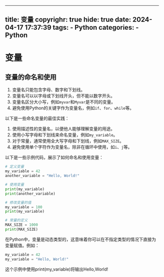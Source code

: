 
---
title: 变量
copyrighr: true
hide: true
date: 2024-04-17 17:37:39
tags:
    - Python
categories:
    - Python
---

# 变量

## 变量的命名和使用

1. 变量名只能包含字母、数字和下划线。
2. 变量名可以以字母或下划线开头，但不能以数字开头。
3. 变量名区分大小写，例如`myvar`和`Myvar`是不同的变量。
4. 避免使用Python的关键字作为变量名，例如`if`、`for`、`while`等。

以下是一些命名变量的最佳实践：

1. 使用描述性的变量名，以便他人能够理解变量的用途。
2. 使用小写字母和下划线来命名变量，例如`my_variable`。
3. 对于常量，通常使用全大写字母和下划线，例如`MAX_SIZE`。
4. 避免使用单个字符作为变量名，除非在循环中使用，如`i`、`j`等。

以下是一些示例代码，展示了如何命名和使用变量：

```python
# 定义变量
my_variable = 42
another_variable = "Hello, World!"

# 使用变量
print(my_variable)
print(another_variable)

# 修改变量的值
my_variable = 100
print(my_variable)

# 常量的定义
MAX_SIZE = 1000
print(MAX_SIZE)
```

在Python中，变量是动态类型的，这意味着你可以在不指定类型的情况下直接为变量赋值。例如：

```python
my_variable = 42
my_variable = "Hello, World!"
```

这个示例中使用print(my_variable)将输出Hello,World!


